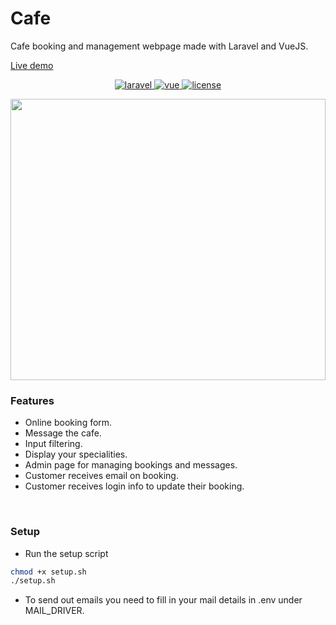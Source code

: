 # Cafe
<p> Cafe booking and management webpage made with Laravel and VueJS. </p>

<a href="https://cafe.samilazreg.com" style="padding-bottom: 1rem;">
 Live demo
</a> 

<p align="center">
  <a href="https://github.com/laravel/laravel">
    <img src="https://img.shields.io/badge/Laravel-5.8-brightgreen.svg" alt="laravel">
  </a>
  <a href="https://github.com/vuejs/vue">
    <img src="https://img.shields.io/badge/vue-2.6.10-blue.svg" alt="vue">
  </a>
  <a href="https://github.com/xcitic/LarVueBlog/blob/master/LICENSE">
    <img src="https://img.shields.io/github/license/mashape/apistatus.svg" alt="license">
  </a>
</p>

<img src="https://github.com/xcitic/Cafe/blob/master/documentation/demo.gif" width="100%" height="450" />


### Features 
* Online booking form. 
* Message the cafe.
* Input filtering.
* Display your specialities.
* Admin page for managing bookings and messages.
* Customer receives email on booking. 
* Customer receives login info to update their booking. 

<br>

### Setup
* Run the setup script 

```bash
chmod +x setup.sh
./setup.sh
```

* To send out emails you need to fill in your mail details in .env under MAIL_DRIVER.

